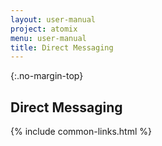 ```yaml
---
layout: user-manual
project: atomix
menu: user-manual
title: Direct Messaging
---
```


{:.no-margin-top}

## Direct Messaging

{% include common-links.html %}
